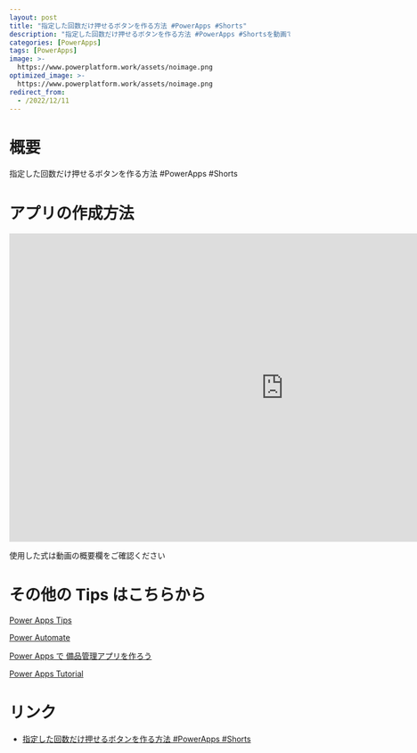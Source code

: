 ```yaml
---
layout: post
title: "指定した回数だけ押せるボタンを作る方法 #PowerApps #Shorts"
description: "指定した回数だけ押せるボタンを作る方法 #PowerApps #Shortsを動画で分かりやすく解説"
categories: [PowerApps]
tags: [PowerApps]
image: >-
  https://www.powerplatform.work/assets/noimage.png
optimized_image: >-
  https://www.powerplatform.work/assets/noimage.png
redirect_from:
  - /2022/12/11
---
```



#  概要

指定した回数だけ押せるボタンを作る方法 #PowerApps #Shorts


# アプリの作成方法

<iframe width="983" height="553" src="https://www.youtube.com/embed/UqsmZdBYYZQ" title="YouTube video player" frameborder="0" allow="accelerometer; autoplay; clipboard-write; encrypted-media; gyroscope; picture-in-picture" allowfullscreen></iframe>


使用した式は動画の概要欄をご確認ください


# その他の Tips はこちらから

[Power Apps Tips](https://www.youtube.com/watch?v=VrAQf3JQ7yM&list=PLVhFi1fb3DqakSLVMn22DDcySXh9jtzi- )


[Power Automate](https://www.youtube.com/watch?v=-YnJYT0ASEM&list=PLVhFi1fb3Dqbzic6GieqnLFgD3aTj-eHA)


[Power Apps で 備品管理アプリを作ろう](https://www.youtube.com/playlist?list=PLVhFi1fb3DqZM3HKb8Hea6XEL96990Fyn)


[Power Apps Tutorial](https://www.youtube.com/playlist?list=PLVhFi1fb3DqalxpL974VvAJvV4iWoSbe_)


# リンク


- [指定した回数だけ押せるボタンを作る方法 #PowerApps #Shorts](https://www.youtube.com/watch?v=UqsmZdBYYZQ)

